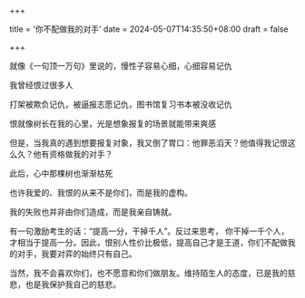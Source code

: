 +++

title = '你不配做我的对手'
date = 2024-05-07T14:35:50+08:00
draft = false

+++

就像《一句顶一万句》里说的，慢性子容易心细，心细容易记仇

我曾经恨过很多人

打架被欺负记仇，被逼报志愿记仇，图书馆复习书本被没收记仇

恨就像树长在我的心里，光是想象报复的场景就能带来爽感

但是，当我真的遇到想要报复对象，我又倒了胃口：他罪恶滔天？他值得我记恨这么久？他有资格做我的对手？

此后，心中那棵树也渐渐枯死

也许我爱的、我恨的从来不是你们，而是我的虚构。

我的失败也并非由你们造成，而是我亲自铸就。

有一句激励考生的话：“提高一分，干掉千人”。反过来思考， 你干掉一千个人，才相当于提高一分。因此，恨别人性价比极低，提高自己才是王道，你们不配做我的对手，我要对弈的始终只有自己。

当然，我不会喜欢你们，也不愿意和你们做朋友。维持陌生人的态度，已是我的慈悲，也是我保护我自己的慈悲。

